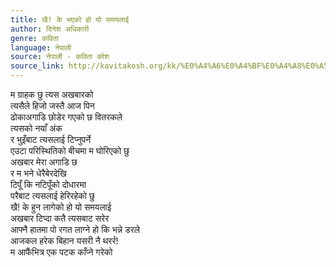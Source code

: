 ```yaml
---
title: खै! के भएको हो यो समयलाई
author: दिनेश अधिकारी
genre: कविता
language: नेपाली
source: नेपाली - कविता कोश
source_link: http://kavitakosh.org/kk/%E0%A4%A6%E0%A4%BF%E0%A4%A8%E0%A5%87%E0%A4%B6_%E0%A4%85%E0%A4%A7%E0%A4%BF%E0%A4%95%E0%A4%BE%E0%A4%B0%E0%A5%80
---
```


म ग्राहक छु त्यस अखबारको  
त्यसैले हिजो जस्तै आज पिन  
ढोकाअगाडि छोडेर गएको छ वितरकले  
त्यसको नयाँ अंक  
र भुइँबाट त्यसलाई टिप्नुपर्ने  
एउटा परिस्थितिको बीचमा म घोरिएको छु  
अखबार मेरा अगाडि छ  
र म भने धेरैबेरदेखि  
टिपूँ कि नटिपूँको दोधारमा  
परैबाट त्यसलाई हेरिरहेको छु  
खै! के हुन लागेको हो यो समयलाई  
अखबार टिप्दा कतै त्यसबाट सरेर  
आफ्नै हातमा पो रगत लाग्ने हो कि भन्ने डरले  
आजकल हरेक बिहान यसरी नै थरर्र!  
म आफैंभित्र एक पटक काँप्ने गरेको
